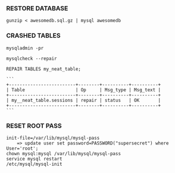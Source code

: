 ### RESTORE DATABASE

    gunzip < awesomedb.sql.gz | mysql awesomedb

### CRASHED TABLES 

    mysqladmin -pr 

    mysqlcheck --repair

    REPAIR TABLES my_neat_table; 

    ```
    +-------------------------+--------+----------+----------+
    | Table                   | Op     | Msg_type | Msg_text |
    +-------------------------+--------+----------+----------+
    | my__neat_table.sessions | repair | status   | OK       | 
    +-------------------------+--------+----------+----------+
    ```

### RESET ROOT PASS

    init-file=/var/lib/mysql/mysql-pass
        => update user set password=PASSWORD("supersecret") where User='root';
    chown mysql:mysql /var/lib/mysql/mysql-pass
    service mysql restart
    /etc/mysql/mysql-init
